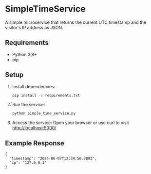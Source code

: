# SimpleTimeService

A simple microservice that returns the current UTC timestamp and the visitor's IP address as JSON.

## Requirements
- Python 3.8+
- pip

## Setup

1. Install dependencies:
   ```bash
   pip install -r requirements.txt
   ```

2. Run the service:
   ```bash
   python simple_time_service.py
   ```

3. Access the service:
   Open your browser or use curl to visit [http://localhost:5000/](http://localhost:5000/)

## Example Response
```
{
  "timestamp": "2024-06-07T12:34:56.789Z",
  "ip": "127.0.0.1"
}
``` 
